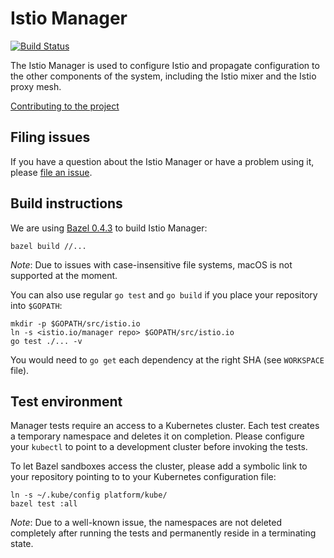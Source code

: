 # Istio Manager #
[![Build Status](https://travis-ci.org/istio/manager.svg?branch=master)](https://travis-ci.org/istio/manager)

The Istio Manager is used to configure Istio and propagate configuration to the
other components of the system, including the Istio mixer and the Istio proxy mesh.

[Contributing to the project](./CONTRIBUTING.md)

## Filing issues ##

If you have a question about the Istio Manager or have a problem using it, please
[file an issue](https://github.com/istio/manager/issues/new).

## Build instructions ##

We are using [Bazel 0.4.3](https://bazel.io) to build Istio Manager:

    bazel build //...

_Note_: Due to issues with case-insensitive file systems, macOS is not
supported at the moment.

You can also use regular `go test` and `go build` if you place your repository
into `$GOPATH`:

    mkdir -p $GOPATH/src/istio.io
    ln -s <istio.io/manager repo> $GOPATH/src/istio.io
    go test ./... -v

You would need to `go get` each dependency at the right SHA (see `WORKSPACE` file).

## Test environment ##

Manager tests require an access to a Kubernetes cluster. Each test creates a
temporary namespace and deletes it on completion.  Please configure your
`kubectl` to point to a development cluster before invoking the tests.

To let Bazel sandboxes access the cluster, please add a symbolic link to your
repository pointing to to your Kubernetes configuration file:

    ln -s ~/.kube/config platform/kube/
    bazel test :all

_Note_: Due to a well-known issue, the namespaces are not deleted completely
after running the tests and permanently reside in a terminating state.
